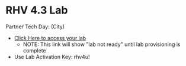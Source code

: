 # RHV 4.3 Lab

Partner Tech Day: (City)
 - [Click Here to access your lab](https://bit.ly/2ycOads)
    - NOTE: This link will show "lab not ready" until lab provisioning is complete
 - Use Lab Activation Key: rhv4u!

